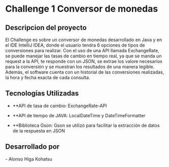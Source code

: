 
<h1>Challenge 1 Conversor de monedas</h1>
<h2>Descripcion del proyecto</h2>
El Challenge es sobre un conversor de monedas desarrollado en Java y en el IDE IntelliJ IDEA, donde el usuario tendra 6 opciones de tipos de conversiones para realizar. Con el uso de una API llamada ExchangeRate, se puede manejar las tasas de cambio en tiempo real, ya que se manda un request a la API,
te responde con un JSON, se extrae los valore necesarios para la conversión y se muestran los resultados de una manera legible. Además, el software cuenta con un historial de las conversiones realizadas, la hora y fecha exacta de cada consulta.

<h2>Tecnologías Utilizadas</h2>

  - **API de tasa de cambio: ExchangeRate-API
  
  - **API de tiempo de JAVA: LocalDateTime y DateTimeFormatter
    
  - **Biblioteca Gson: Gson se utilizó para facilitar la extracción de datos de la respuesta en JSON 

<h2>Desarrollado por</h2>
  - Alonso Higa Kohatsu
